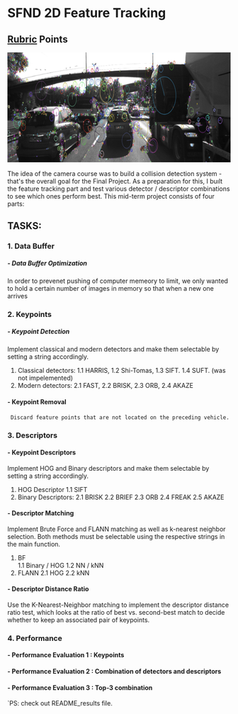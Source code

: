 # SFND 2D Feature Tracking
## [Rubric](https://review.udacity.com/#!/rubrics/2549/view) Points
<img src="images/keypoints.png" width="820" height="248" />

The idea of the camera course was to build a collision detection system - that's the overall goal for the Final Project. As a preparation for this, I buılt the feature tracking part and test various detector / descriptor combinations to see which ones perform best. This mid-term project consists of four parts:

## TASKS:
### 1. Data Buffer
##### -	 Data Buffer Optimization
   In order to prevenet pushing of computer memeory to limit, we only wanted to hold a certain number of images in memory so that when a new one arrives


### 2. Keypoints

##### -	Keypoint Detection
Implement classical and modern detectors and make them selectable by setting a string accordingly.
1. Classical detectors:
	1.1	HARRIS, 
	1.2	Shi-Tomas,
	1.3	SIFT.
	1.4	SUFT. (was not impelemented)
2. Modern detectors:
	2.1	FAST,
	2.2	BRISK,
	2.3	ORB,
	2.4	AKAZE

#### - Keypoint Removal
	 Discard feature points that are not located on the preceding vehicle.
 
### 3. Descriptors 
#### - Keypoint Descriptors
Implement HOG and Binary descriptors and make them selectable by setting a string accordingly.
1. HOG Descriptor
	1.1	SIFT
2. Binary Descriptors:
	2.1	BRISK 
	2.2	BRIEF 
	2.3	ORB 
	2.4	FREAK 
	2.5	AKAZE
    
#### - Descriptor Matching
Implement Brute Force and FLANN matching as well as k-nearest neighbor selection. 
Both methods must be selectable using the respective strings in the main function.
1.	BF     
	1.1	Binary / HOG 
	1.2	NN / kNN
2.	FLANN 
	2.1	HOG
	2.2	kNN

#### - Descriptor Distance Ratio
Use the K-Nearest-Neighbor matching to implement the descriptor distance ratio test, which looks at the ratio of best vs. 
second-best match to decide whether to keep an associated pair of keypoints.

### 4. Performance
#### - Performance Evaluation 1 : Keypoints 
    
#### - Performance Evaluation 2 : Combination of detectors and descriptors

#### - Performance Evaluation 3 : Top-3 combination 
`PS: check out README_results file. 
